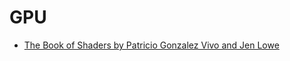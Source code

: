 # GPU

- [The Book of Shaders by Patricio Gonzalez Vivo and Jen Lowe](https://thebookofshaders.com/)

